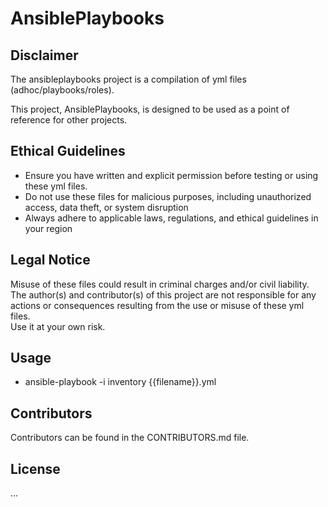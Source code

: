 # AnsiblePlaybooks

## Disclaimer
The ansibleplaybooks project is a compilation of yml files (adhoc/playbooks/roles).

This project, AnsiblePlaybooks, is designed to be used as a point of reference for other projects.

## Ethical Guidelines
* Ensure you have written and explicit permission before testing or using these yml files.
* Do not use these files for malicious purposes, including unauthorized access, data theft, or system disruption
* Always adhere to applicable laws, regulations, and ethical guidelines in your region

## Legal Notice
Misuse of these files could result in criminal charges and/or civil liability.  
The author(s) and contributor(s) of this project are not responsible for any actions
or consequences resulting from the use or misuse of these yml files.  
Use it at your own risk.

## Usage
- ansible-playbook -i inventory {{filename}}.yml

## Contributors
Contributors can be found in the CONTRIBUTORS.md file.

## License
...
